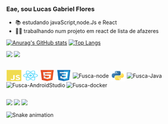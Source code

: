 ### Eae, sou Lucas Gabriel Flores

 - 📚 estudando javaScript,node.Js e React
 - 👩‍💻 trabalhando num projeto em react de lista de afazeres
 
 [![Anurag's GitHub stats](https://github-readme-stats.vercel.app/api?username=lucasGFlores&show_icons=true&theme=tokyonight&hide=stars&range=all_time)](https://github.com/anuraghazra/github-readme-stats)
 [![Top Langs](https://github-readme-stats.vercel.app/api/top-langs/?username=lucasGFlores&theme=tokyonight&layout=compact&height="300cm"&text_color=9dbebb&range=all_time)](https://github.com/anuraghazra/github-readme-stats)
 
<a href="" target="_blank"><img src="https://img.shields.io/badge/Linux-FCC624?style=for-the-badge&logo=linux&logoColor=black"></a> 
<a href="" target="_blank"><img src="https://img.shields.io/badge/Windows-0078D6?style=for-the-badge&logo=windows&logoColor=white"></a> 
<div style="display: inline_block"><br>
  <img align="center" alt="Fusca-Js" height="30" width="40" src="https://raw.githubusercontent.com/devicons/devicon/master/icons/javascript/javascript-plain.svg">
  <img align="center" alt="Fusca-React" height="30" width="40" src="https://raw.githubusercontent.com/devicons/devicon/master/icons/react/react-original.svg">
  <img align="center" alt="Fusca-HTML" height="30" width="40" src="https://raw.githubusercontent.com/devicons/devicon/master/icons/html5/html5-original.svg">
  <img align="center" alt="Fusca-CSS" height="30" width="40" src="https://raw.githubusercontent.com/devicons/devicon/master/icons/css3/css3-original.svg">
   <img align="center" alt="Fusca-node" height="30" width="40" src="https://cdn.jsdelivr.net/gh/devicons/devicon/icons/nodejs/nodejs-original.svg">
  <img align="center" alt="Fusca-Python" height="30" width="40" src="https://raw.githubusercontent.com/devicons/devicon/master/icons/python/python-original.svg">
  <img align="center" alt="Fusca-Java" height="30" width="40" src="https://cdn.jsdelivr.net/gh/devicons/devicon/icons/java/java-original.svg">
   <img align="center" alt="Fusca-AndroidStudio" height="30" width="40" src="https://cdn.jsdelivr.net/gh/devicons/devicon/icons/androidstudio/androidstudio-original.svg">
   <img align="center" alt="Fusca-docker" height="45" width="55" src="https://cdn.jsdelivr.net/gh/devicons/devicon/icons/docker/docker-original.svg">
</div>

##

 <a href="https://www.linkedin.com/in/lucas-flores-040044259" target="_blank"><img src="https://img.shields.io/badge/-LinkedIn-%230077B5?style=for-the-badge&logo=linkedin&logoColor=white" target="_blank"></a> 
 <a href = "mailto:lucasgabrielflores25@gmail.com"><img src="https://img.shields.io/badge/-Gmail-%23333?style=for-the-badge&logo=gmail&logoColor=white" target="_blank"></a>
 <a href = "mailto:lucasgabrielflores25@gmail.com"><img src="https://img.shields.io/badge/-curriculum-EE964B?style=for-the-badge&logo=curriculum%Color=white" target="_blank"></a>
 
 
 ![Snake animation](https://github.com/lucasGFlores/Portifolio/blob/output/github-contribution-grid-snake.svg)
